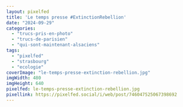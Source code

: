 ```yaml
---
layout: pixelfed
title: 'Le temps presse #ExtinctionRebellion'
date: "2024-09-29"
categories: 
  - "trucs-pris-en-photo"
  - "trucs-de-parisien"
  - "qui-sont-maintenant-alsaciens"
tags: 
  - "pixelfed"
  - "strasbourg"
  - "ecologie"
coverImage: "le-temps-presse-extinction-rebellion.jpg"
imgWidth: 480
imgHeight: 640
pixelfed: le-temps-presse-extinction-rebellion.jpg
pixellink: https://pixelfed.social/i/web/post/746047525067398692
---
```

